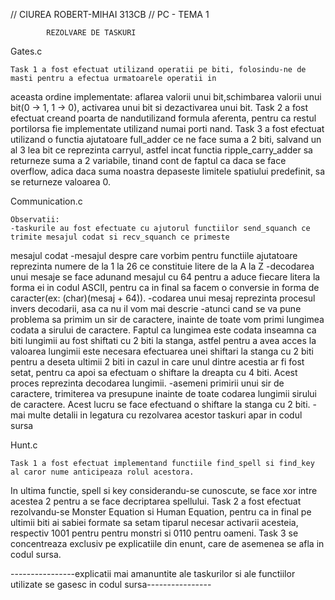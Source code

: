 // CIUREA ROBERT-MIHAI 313CB
// PC - TEMA 1

		    REZOLVARE DE TASKURI

Gates.c

	Task 1 a fost efectuat utilizand operatii pe biti, folosindu-ne de masti pentru a efectua urmatoarele operatii in 
aceasta ordine implementate: aflarea valorii unui bit,schimbarea valorii unui bit(0 -> 1, 1 -> 0), activarea unui bit si 
dezactivarea unui bit.
	Task 2 a fost efectuat creand poarta de nandutilizand formula aferenta, pentru ca restul portilorsa fie implementate
utilizand numai porti nand.
	Task 3 a fost efectuat utilizand o functia ajutatoare full_adder ce ne face suma a 2 biti, salvand un al 3 lea bit
ce reprezinta carryul, astfel incat functia ripple_carry_adder sa returneze suma a 2 variabile, tinand cont de faptul ca 
daca se face overflow, adica daca suma noastra depaseste limitele spatiului predefinit, sa se returneze valoarea 0.

Communication.c

	Observatii:
	-taskurile au fost efectuate cu ajutorul functiilor send_squanch ce trimite mesajul codat si recv_squanch ce primeste
mesajul codat
	-mesajul despre care vorbim pentru functiile ajutatoare reprezinta numere de la 1 la 26 ce constituie litere de la 
A la Z
	-decodarea unui mesaje se face adunand mesajul cu 64 pentru a aduce fiecare litera la forma ei in codul ASCII, pentru
ca in final sa facem o conversie in forma de caracter(ex: (char)(mesaj + 64)).
	-codarea unui mesaj reprezinta procesul invers decodarii, asa ca nu il vom mai descrie
	-atunci cand se va pune problema sa primim un sir de caractere, inainte de toate vom primi lungimea codata a sirului
de caractere. Faptul ca lungimea este codata inseamna ca biti lungimii au fost shiftati cu 2 biti la stanga, astfel pentru
a avea acces la valoarea lungimii este necesara efectuarea unei shiftari la stanga cu 2 biti pentru a deseta ultimii 2 biti
in cazul in care unul dintre acestia ar fi fost setat, pentru ca apoi sa efectuam o shiftare la dreapta cu 4 biti. Acest
proces reprezinta decodarea lungimii.
	-asemeni primirii unui sir de caractere, trimiterea va presupune inainte de toate codarea lungimii sirului de
caractere. Acest lucru se face efectuand o shiftare la stanga cu 2 biti.
	-mai multe detalii in legatura cu rezolvarea acestor taskuri apar in codul sursa

Hunt.c
	
	Task 1 a fost efectuat implementand functiile find_spell si find_key al caror nume anticipeaza rolul acestora.
In ultima functie, spell si key considerandu-se cunoscute, se face xor intre acestea 2 pentru a se face decriptarea 
spellului.
	Task 2 a fost efectuat rezolvandu-se Monster Equation si Human Equation, pentru ca in final pe ultimii biti ai sabiei 
formate sa setam tiparul necesar activarii acesteia, respectiv 1001 pentru pentru monstri si 0110 pentru oameni.
	Task 3 se concentreaza exclusiv pe explicatiile din enunt, care de asemenea se afla in codul sursa.

----------------explicatii mai amanuntite ale taskurilor si ale functiilor utilizate se gasesc in codul sursa----------------
	
	